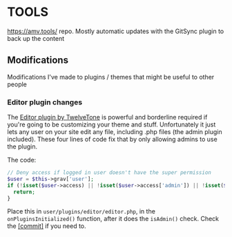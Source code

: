 # TOOLS

https://amv.tools/ repo. Mostly automatic updates with the GitSync plugin to back up the content

## Modifications

Modifications I've made to plugins / themes that might be useful to other people

### Editor plugin changes

The [Editor plugin by TwelveTone](https://www.twelvetone.tv/docs/developer-tools/grav-plugins/grav-editor-plugin) is powerful and borderline required if you're going to be customizing your theme and stuff. Unfortunately it just lets any user on your site edit any file, including .php files (the admin plugin included). These four lines of code fix that by only allowing admins to use the plugin.

The code: 

```php
// Deny access if logged in user doesn't have the super permission
$user = $this->grav['user'];
if (!isset($user->access) || !isset($user->access['admin']) || !isset($user->access['admin']['super']) || !$user->access['admin']['super']) {
  return;
}
```

Place this in `user/plugins/editor/editor.php`, in the `onPluginsInitialized()` function, after it does the `isAdmin()` check. Check the [[commit]](https://github.com/reisir/tools/commit/8cc4f2f8b757a7f416f40e2448c05eb826c2e083#diff-e6d5beb6b8e50de531acdad73dac93c272a46e62b9bce55835cf50904666b29aR172-R176) if you need to.

